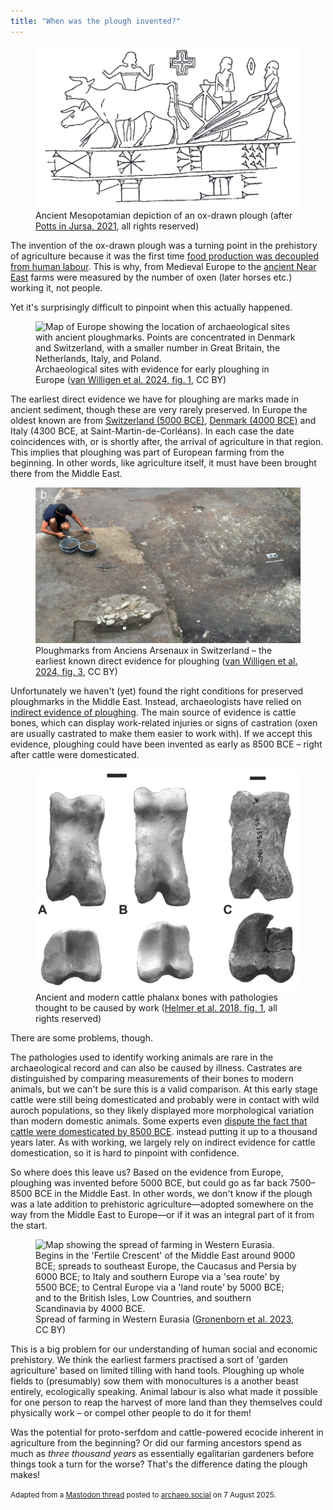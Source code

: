 ```yaml
---
title: "When was the plough invented?"
---
```


<figure>
    <img src="/images/ploughing/potts_in_jursa_2021.png" alt="Ancient Mesopotamian depiction of an ox-drawn plough" class="align-center" style="width: auto;">
    <figcaption class="align-center">
        Ancient Mesopotamian depiction of an ox-drawn plough (after <a href="https://doi.org/10.1002/9781118970959.ch8">Potts in Jursa, 2021</a>, all rights reserved)
    </figcaption>
</figure>

The invention of the ox-drawn plough was a turning point in the prehistory of agriculture because it was the first time [food production was decoupled from human labour](https://doi.org/10.15184/aqy.2019.105). 
This is why, from Medieval Europe to the [ancient Near East](https://doi.org/10.1002/9781118970959.ch8) farms were measured by the number of oxen (later horses etc.) working it, not people.

Yet it's surprisingly difficult to pinpoint when this actually happened.


<figure>
    <img src="/images/ploughing/van_willigen_et_al_2024_fig1.png" alt="Map of Europe showing the location of archaeological sites with ancient ploughmarks. Points are concentrated in Denmark and Switzerland, with a smaller number in Great Britain, the Netherlands, Italy, and Poland." class="align-center" style="width: auto;">
    <figcaption class="align-center">
        Archaeological sites with evidence for early ploughing in Europe (<a href="https://doi.org/10.1057/s41599-024-02837-5">van Willigen et al. 2024, fig. 1</a>, CC BY)
    </figcaption>
</figure>

The earliest direct evidence we have for ploughing are marks made in ancient sediment, though these are very rarely preserved. In Europe the oldest known are from [Switzerland (5000 BCE)](https://doi.org/10.1057/s41599-024-02837-5), [Denmark (4000 BCE)](https://doi.org/10.1016/j.jas.2012.08.042) and Italy (4300 BCE, at Saint-Martin-de-Corléans).
In each case the date coincidences with, or is shortly after, the arrival of agriculture in that region.
This implies that ploughing was part of European farming from the beginning. In other words, like agriculture itself, it must have been brought there from the Middle East.

<figure>
    <img src="/images/ploughing/van_willigen_et_al_2024_fig3b.png" alt="Photo showing an archaeologist working in a trench with faint parallel lines visible on the exposed surface" class="align-center" style="width: auto;">
    <figcaption class="align-center">
        Ploughmarks from Anciens Arsenaux in Switzerland – the earliest known direct evidence for ploughing (<a href="https://doi.org/10.1057/s41599-024-02837-5">van Willigen et al. 2024, fig. 3</a>, CC BY)
    </figcaption>
</figure>

Unfortunately we haven't (yet) found the right conditions for preserved ploughmarks in the Middle East.
Instead, archaeologists have relied on [indirect evidence of ploughing](https://www.jstor.org/stable/44870382). 
The main source of evidence is cattle bones, which can display work-related injuries or signs of castration (oxen are usually castrated to make them easier to work with).
If we accept this evidence, ploughing could have been invented as early as 8500 BCE – right after cattle were domesticated.

<figure>
    <img src="/images/ploughing/helmer_et_al_2018_fig1.png" alt="Photographs of three cattle phalanx bones, one visibly much older than the others." class="align-center" style="width: auto;">
    <figcaption class="align-center">
        Ancient and modern cattle phalanx bones with pathologies thought to be caused by work (<a href="https://www.jstor.org/stable/44870382">Helmer et al. 2018, fig. 1</a>, all rights reserved)
    </figcaption>
</figure>

There are some problems, though.

The pathologies used to identify working animals are rare in the archaeological record and can also be caused by illness. 
Castrates are distinguished by comparing measurements of their bones to modern animals, but we can't be sure this is a valid comparison. 
At this early stage cattle were still being domesticated and probably were in contact with wild auroch populations, so they likely displayed more morphological variation than modern domestic animals.
Some experts even [dispute the fact that cattle were domesticated by 8500 BCE](https://doi.org/10.1093/af/vfab015). instead putting it up to a thousand years later.
As with working, we largely rely on indirect evidence for cattle domestication, so it is hard to pinpoint with confidence.

So where does this leave us? Based on the evidence from Europe, ploughing was invented before 5000 BCE, but could go as far back 7500–8500 BCE in the Middle East.
In other words, we don't know if the plough was a late addition to prehistoric agriculture—adopted somewhere on the way from the Middle East to Europe—or if it was an integral part of it from the start.

<figure>
    <img src="/images/ploughing/gronenborn_et_al_2023_1.png" alt="Map showing the spread of farming in Western Eurasia. Begins in the 'Fertile Crescent' of the Middle East around 9000 BCE; spreads to southeast Europe, the Caucasus and Persia by 6000 BCE; to Italy and southern Europe via a 'sea route' by 5500 BCE; to Central Europe via a 'land route' by 5000 BCE; and to the British Isles, Low Countries, and southern Scandinavia by 4000 BCE." class="align-center" style="width: auto;">
    <figcaption class="align-center">
        Spread of farming in Western Eurasia (<a href="https://doi.org/10.5281/zenodo.10047818">Gronenborn et al. 2023</a>, CC BY)
    </figcaption>
</figure>

This is a big problem for our understanding of human social and economic prehistory. We think the earliest farmers practised a sort of 'garden agriculture' based on limited tilling with hand tools. 
Ploughing up whole fields to (presumably) sow them with monocultures is a another beast entirely, ecologically speaking.
Animal labour is also what made it possible for one person to reap the harvest of more land than they themselves could physically work – or compel other people to do it for them!

Was the potential for proto-serfdom and cattle-powered ecocide inherent in agriculture from the beginning?
Or did our farming ancestors spend as much as *three thousand years* as essentially egalitarian gardeners before things took a turn for the worse?
That's the difference dating the plough makes!

<small>Adapted from a [Mastodon thread](https://archaeo.social/@joeroe/114986894481472137) posted to [archaeo.social](https://archaoeo.social) on 7 August 2025.</small>
